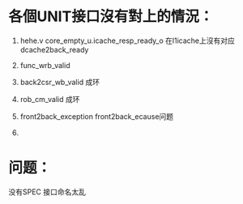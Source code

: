 # 各個UNIT接口沒有對上的情況：
1. hehe.v
    core_empty_u.icache_resp_ready_o 在l1icache上沒有对应  dcache2back_ready

2. func_wrb_valid

3. back2csr_wb_valid 成环

4. rob_cm_valid 成环

5. front2back_exception front2back_ecause问题

6.  
# 问题：
没有SPEC 接口命名太乱